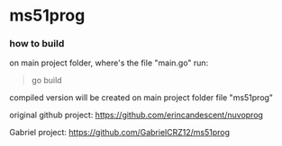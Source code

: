 # ms51prog

### how to build
on main project folder, where's the file "main.go" run:
> go build

compiled version will be created on main project folder
file "ms51prog"

original github project:
https://github.com/erincandescent/nuvoprog

Gabriel project:
https://github.com/GabrielCRZ12/ms51prog